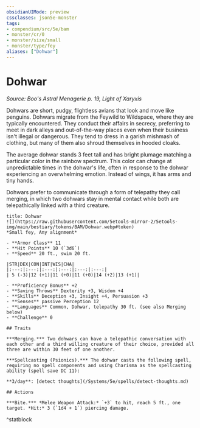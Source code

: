```yaml
---
obsidianUIMode: preview
cssclasses: json5e-monster
tags:
- compendium/src/5e/bam
- monster/cr/0
- monster/size/small
- monster/type/fey
aliases: ["Dohwar"]
---
```

# Dohwar
*Source: Boo's Astral Menagerie p. 19, Light of Xaryxis*  

Dohwars are short, pudgy, flightless avians that look and move like penguins. Dohwars migrate from the Feywild to Wildspace, where they are typically encountered. They conduct their affairs in secrecy, preferring to meet in dark alleys and out-of-the-way places even when their business isn't illegal or dangerous. They tend to dress in a garish mishmash of clothing, but many of them also shroud themselves in hooded cloaks.

The average dohwar stands 3 feet tall and has bright plumage matching a particular color in the rainbow spectrum. This color can change at unpredictable times in the dohwar's life, often in response to the dohwar experiencing an overwhelming emotion. Instead of wings, it has arms and tiny hands.

Dohwars prefer to communicate through a form of telepathy they call merging, in which two dohwars stay in mental contact while both are telepathically linked with a third creature.

```ad-statblock
title: Dohwar
![](https://raw.githubusercontent.com/5etools-mirror-2/5etools-img/main/bestiary/tokens/BAM/Dohwar.webp#token)
*Small fey, Any alignment*

- **Armor Class** 11
- **Hit Points** 10 (`3d6`)
- **Speed** 20 ft., swim 20 ft.

|STR|DEX|CON|INT|WIS|CHA|
|:---:|:---:|:---:|:---:|:---:|:---:|
| 5 (-3)|12 (+1)|11 (+0)|11 (+0)|14 (+2)|13 (+1)|

- **Proficiency Bonus** +2
- **Saving Throws** Dexterity +3, Wisdom +4
- **Skills** Deception +3, Insight +4, Persuasion +3
- **Senses** passive Perception 12
- **Languages** Common, Dohwar, telepathy 30 ft. (see also Merging below)
- **Challenge** 0

## Traits

***Merging.*** Two dohwars can have a telepathic conversation with each other and a third willing creature of their choice, provided all three are within 30 feet of one another.

***Spellcasting (Psionics).*** The dohwar casts the following spell, requiring no spell components and using Charisma as the spellcasting ability (spell save DC 11):

**3/day**: [detect thoughts](/Systems/5e/spells/detect-thoughts.md)

## Actions

***Bite.*** *Melee Weapon Attack:* `+3` to hit, reach 5 ft., one target. *Hit:* 3 (`1d4 + 1`) piercing damage.
```
^statblock